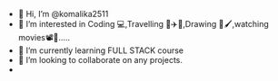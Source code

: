 - 👋 Hi, I’m @komalika2511
- 👀 I’m interested in Coding 💻,Travelling 🧳✈️🚢,Drawing 🎨🖌️,watching movies📽️🍿.....
- 🌱 I’m currently learning FULL STACK course
- 💞️ I’m looking to collaborate on any projects.
- 

<!---
komalika2511/komalika2511 is a ✨ special ✨ repository because its `README.md` (this file) appears on your GitHub profile.
You can click the Preview link to take a look at your changes.
--->
